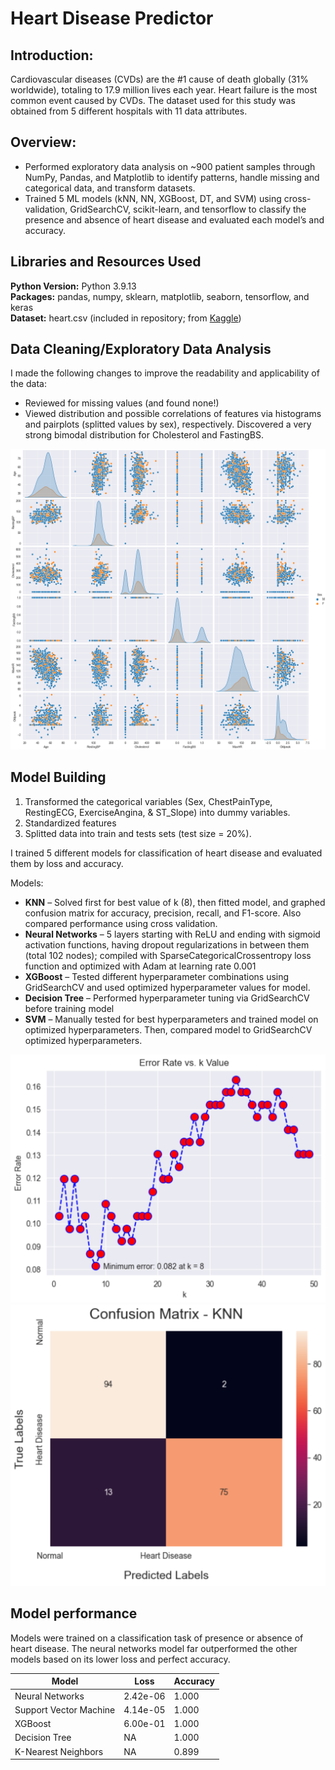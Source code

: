 # Heart Disease Predictor

## Introduction:
Cardiovascular diseases (CVDs) are the #1 cause of death globally (31% worldwide), totaling to 17.9 million lives each year. Heart failure is the most common event caused by CVDs. The dataset used for this study was obtained from 5 different hospitals with 11 data attributes.

## Overview:
* Performed exploratory data analysis on ~900 patient samples through NumPy, Pandas, and Matplotlib to identify patterns, handle missing and categorical data, and transform datasets.
* Trained 5 ML models (kNN, NN, XGBoost, DT, and SVM) using cross-validation, GridSearchCV, scikit-learn, and tensorflow to classify the presence and absence of heart disease and evaluated each model’s  and accuracy.

## Libraries and Resources Used
**Python Version:** Python 3.9.13  
**Packages:** pandas, numpy, sklearn, matplotlib, seaborn, tensorflow, and keras  
**Dataset:** heart.csv (included in repository; from [Kaggle](https://www.kaggle.com/datasets/fedesoriano/heart-failure-prediction))

## Data Cleaning/Exploratory Data Analysis
I made the following changes to improve the readability and applicability of the data:
* Reviewed for missing values (and found none!)
* Viewed distribution and possible correlations of features via histograms and pairplots (splitted values by sex), respectively. Discovered a very strong bimodal distribution for Cholesterol and FastingBS.

![](https://github.com/Max-Boonjindasup/heart_disease_predictor/blob/main/heart_pairplot.png)

## Model Building

1. Transformed the categorical variables (Sex, ChestPainType, RestingECG, ExerciseAngina, & ST_Slope) into dummy variables.
2. Standardized features
3. Splitted data into train and tests sets (test size = 20%).   

I trained 5 different models for classification of heart disease and evaluated them by loss and accuracy.

Models:
*	**KNN** – Solved first for best value of k (8), then fitted model, and graphed confusion matrix for accuracy, precision, recall, and F1-score. Also compared performance using cross validation.
*	**Neural Networks** – 5 layers starting with ReLU and ending with sigmoid activation functions, having dropout regularizations in between them (total 102 nodes); compiled with SparseCategoricalCrossentropy loss function and optimized with Adam at learning rate 0.001
*	**XGBoost** – Tested different hyperparameter combinations using GridSearchCV and used optimized hyperparameter values for model.
*	**Decision Tree** – Performed hyperparameter tuning via GridSearchCV before training model
*	**SVM** – Manually tested for best hyperparameters and trained model on optimized hyperparameters. Then, compared model to GridSearchCV optimized hyperparameters.

![](https://github.com/Max-Boonjindasup/heart_disease_predictor/blob/main/heart_knn_error_rate.png)
![](https://github.com/Max-Boonjindasup/heart_disease_predictor/blob/main/heart_confusion_matrix_knn.png)

## Model performance
Models were trained on a classification task of presence or absence of heart disease. The neural networks model far outperformed the other models based on its lower loss and perfect accuracy.

|       Model              |     Loss     | Accuracy |
|-------------------------|--------------|----------|
| Neural Networks         | 2.42e-06     |  1.000   |
| Support Vector Machine  | 4.14e-05     |  1.000   |
| XGBoost                 | 6.00e-01     |  1.000   |
| Decision Tree           |      NA      |  1.000   |
| K-Nearest Neighbors     |      NA      |  0.899   |
